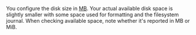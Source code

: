 <!-- shortcode start {{ .Name }} -->
You configure the disk size in [MB](/glossary.md#mb).
Your actual available disk space is slightly smaller
with some space used for formatting and the filesystem journal.
When checking available space, note whether it's reported in MB or MiB.
<!-- shortcode end {{ .Name }} -->
